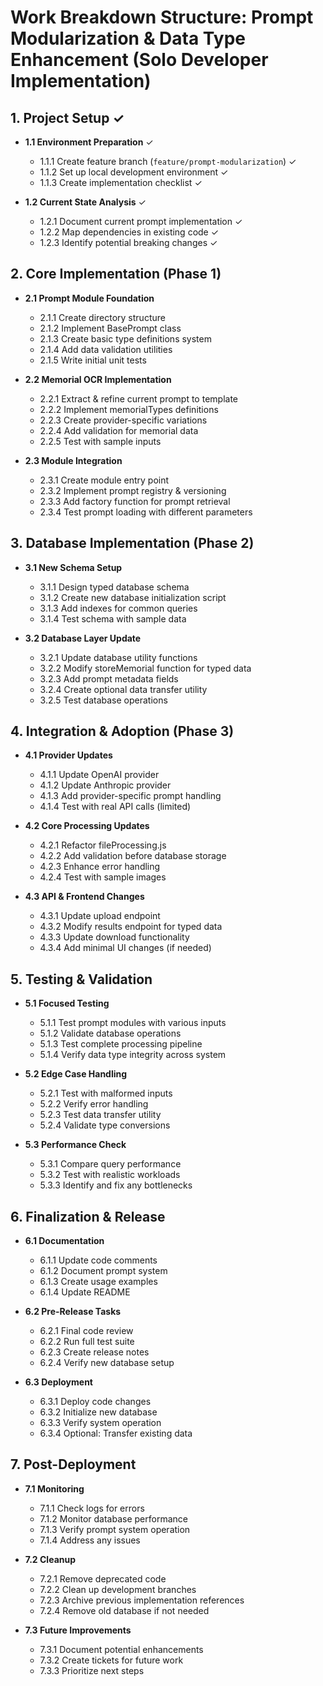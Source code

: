# Work Breakdown Structure: Prompt Modularization & Data Type Enhancement (Solo Developer Implementation)

## 1. Project Setup ✓
- **1.1 Environment Preparation** ✓
  - 1.1.1 Create feature branch (`feature/prompt-modularization`) ✓
  - 1.1.2 Set up local development environment ✓
  - 1.1.3 Create implementation checklist ✓

- **1.2 Current State Analysis** ✓
  - 1.2.1 Document current prompt implementation ✓
  - 1.2.2 Map dependencies in existing code ✓
  - 1.2.3 Identify potential breaking changes ✓

## 2. Core Implementation (Phase 1)
- **2.1 Prompt Module Foundation**
  - 2.1.1 Create directory structure
  - 2.1.2 Implement BasePrompt class
  - 2.1.3 Create basic type definitions system
  - 2.1.4 Add data validation utilities
  - 2.1.5 Write initial unit tests

- **2.2 Memorial OCR Implementation**
  - 2.2.1 Extract & refine current prompt to template
  - 2.2.2 Implement memorialTypes definitions
  - 2.2.3 Create provider-specific variations
  - 2.2.4 Add validation for memorial data
  - 2.2.5 Test with sample inputs

- **2.3 Module Integration**
  - 2.3.1 Create module entry point
  - 2.3.2 Implement prompt registry & versioning
  - 2.3.3 Add factory function for prompt retrieval
  - 2.3.4 Test prompt loading with different parameters

## 3. Database Implementation (Phase 2)
- **3.1 New Schema Setup**
  - 3.1.1 Design typed database schema
  - 3.1.2 Create new database initialization script
  - 3.1.3 Add indexes for common queries
  - 3.1.4 Test schema with sample data

- **3.2 Database Layer Update**
  - 3.2.1 Update database utility functions
  - 3.2.2 Modify storeMemorial function for typed data
  - 3.2.3 Add prompt metadata fields
  - 3.2.4 Create optional data transfer utility
  - 3.2.5 Test database operations

## 4. Integration & Adoption (Phase 3)
- **4.1 Provider Updates**
  - 4.1.1 Update OpenAI provider
  - 4.1.2 Update Anthropic provider
  - 4.1.3 Add provider-specific prompt handling
  - 4.1.4 Test with real API calls (limited)

- **4.2 Core Processing Updates**
  - 4.2.1 Refactor fileProcessing.js
  - 4.2.2 Add validation before database storage
  - 4.2.3 Enhance error handling
  - 4.2.4 Test with sample images

- **4.3 API & Frontend Changes**
  - 4.3.1 Update upload endpoint
  - 4.3.2 Modify results endpoint for typed data
  - 4.3.3 Update download functionality
  - 4.3.4 Add minimal UI changes (if needed)

## 5. Testing & Validation
- **5.1 Focused Testing**
  - 5.1.1 Test prompt modules with various inputs
  - 5.1.2 Validate database operations
  - 5.1.3 Test complete processing pipeline
  - 5.1.4 Verify data type integrity across system

- **5.2 Edge Case Handling**
  - 5.2.1 Test with malformed inputs
  - 5.2.2 Verify error handling
  - 5.2.3 Test data transfer utility
  - 5.2.4 Validate type conversions

- **5.3 Performance Check**
  - 5.3.1 Compare query performance
  - 5.3.2 Test with realistic workloads
  - 5.3.3 Identify and fix any bottlenecks

## 6. Finalization & Release
- **6.1 Documentation**
  - 6.1.1 Update code comments
  - 6.1.2 Document prompt system
  - 6.1.3 Create usage examples
  - 6.1.4 Update README

- **6.2 Pre-Release Tasks**
  - 6.2.1 Final code review
  - 6.2.2 Run full test suite
  - 6.2.3 Create release notes
  - 6.2.4 Verify new database setup

- **6.3 Deployment**
  - 6.3.1 Deploy code changes
  - 6.3.2 Initialize new database
  - 6.3.3 Verify system operation
  - 6.3.4 Optional: Transfer existing data

## 7. Post-Deployment
- **7.1 Monitoring**
  - 7.1.1 Check logs for errors
  - 7.1.2 Monitor database performance
  - 7.1.3 Verify prompt system operation
  - 7.1.4 Address any issues

- **7.2 Cleanup**
  - 7.2.1 Remove deprecated code
  - 7.2.2 Clean up development branches
  - 7.2.3 Archive previous implementation references
  - 7.2.4 Remove old database if not needed

- **7.3 Future Improvements**
  - 7.3.1 Document potential enhancements
  - 7.3.2 Create tickets for future work
  - 7.3.3 Prioritize next steps 